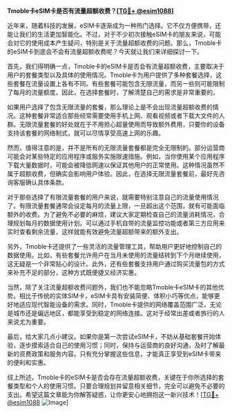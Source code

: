 **Tmoble卡eSIM卡是否有流量超额收费？[[TG💪+ @esim1088](https://t.me/s/esim1088)]**

近年来，随着科技的发展，eSIM卡逐渐成为一种热门选择。它不仅方便携带，还能让我们的生活更加智能化。不过，对于不少初次接触eSIM卡的朋友来说，可能会对它的使用成本产生疑问，特别是关于流量超额收费的问题。那么，Tmoble卡的eSIM卡到底会不会有流量超额收费呢？今天就让我们来详细探讨一下。

首先，我们得明确一点，Tmoble卡的eSIM卡是否会有流量超额收费，主要取决于用户的套餐类型以及具体的使用情况。Tmoble卡为用户提供了多种套餐选择，这些套餐在流量设置上各有不同。有些套餐可能包含无限流量，而另一些则可能限制了每月的流量额度。因此，在选择套餐时，了解清楚自己的需求是非常重要的。

如果用户选择了包含无限流量的套餐，那么理论上是不会出现流量超额收费的情况。这种套餐非常适合那些经常需要使用手机上网、观看视频或者下载大文件的人群。无限流量套餐的好处就在于不用担心超量使用而导致额外费用，只要你的设备支持该套餐的网络制式，就可以尽情享受高速上网的乐趣。

然而，值得注意的是，并不是所有的无限流量套餐都是完全无限制的。部分运营商可能会对某些特定的应用程序或服务实施限速措施。例如，当你使用某个应用程序下载大量数据时，可能会被降低网速以保证其他用户的正常使用。这种情况虽然不属于超额收费，但确实会影响用户体验。因此，在选择无限流量套餐前，最好先咨询客服确认具体条款。

对于那些选择了有限流量套餐的用户来说，就需要特别注意自己的流量使用情况了。有限流量套餐通常会设定每月的流量上限，一旦超出这个范围，就有可能面临额外的收费。为了避免不必要的麻烦，建议大家定期检查自己的流量消耗情况，合理规划每月的数据使用计划。可以通过手机自带的流量监控功能或者第三方应用来实时查看剩余流量，这样就能有效避免流量超额带来的额外支出。

另外，Tmoble卡还提供了一些灵活的流量管理工具，帮助用户更好地控制自己的数据使用。比如，有些套餐允许用户在当月未使用的流量结转到下个月继续使用，这无疑是一个非常贴心的设计。此外，还有些套餐支持用户通过购买流量包的方式来补充不足的部分，这种方式既便捷又经济实惠。

当然，除了关注流量超额收费问题外，我们也不能忽略Tmoble卡eSIM卡的其他优势。相比于传统的实体SIM卡，eSIM卡具有安装简便、体积小巧等优点，能够更好地适应现代智能设备的需求。同时，Tmoble卡提供的网络覆盖范围广泛，无论是城市还是偏远地区，都能享受到稳定的网络连接。这对于经常出差或者旅行的人来说尤为重要。

最后，给大家几点小建议。如果你是第一次尝试eSIM卡，不妨从基础套餐开始体验，逐步摸索适合自己的使用习惯；同时，保持与运营商的良好沟通，及时了解最新的资费政策和服务内容。只有充分掌握这些信息，才能真正享受到eSIM卡带来的便利和实惠。

综上所述，Tmoble卡的eSIM卡是否会存在流量超额收费，关键在于你所选择的套餐类型和个人的使用习惯。只要合理规划并留意相关细节，完全可以避免不必要的支出。希望这篇文章能为你解答疑惑，让你更安心地拥抱这一新兴技术！[[TG💪+ @esim1088](https://t.me/s/esim1088) ![Image](https://i.postimg.cc/4NQfJmqS/Snipaste-2025-05-13-00-14-12.png)]